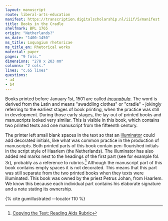```yaml
---
layout: manuscript
route: liberal-arts-education
manifest: https://transcription.digitalscholarship.nl/iiif/5/manifest
title: Books in the Cradle
shelfmark: BPL 1765
origin: "Netherlands?"
ms_date: "1400-1450"
ms_title: Loquagium rhetoricae
ms_title_en: Rhetorical works
material: paper
pages: "9 fols."
dimensions: "278 x 203 mm"
columns: "2 cols."
lines: "c.65 lines"
questions:
- a4
- b4
---
```


Books printed before January 1st, 1501 are called
[*incunabula*](https://en.wikipedia.org/wiki/Incunable). The word is
derived from the Latin and means "swaddling clothes" or "cradle" -
jokingly referring to the earliest stages of book printing, when the
practice was still in development. During those early stages, the
lay-out of printed books and manuscripts looked very similar. This is
visible in this book, which contains two printed texts and one
manuscript from the fifteenth century.

The printer left small blank spaces in the text so that an
[illuminator](https://en.wikipedia.org/wiki/Illuminated_manuscript)
could add decorated initials, like what was common practice in the
production of manuscripts. Both printed parts of this book contain
pen-flourished initials in the script style of Haarlem (the
Netherlands). The illuminator has also added red marks next to the
headings of the first part (see for example fol. 3r), probably as a
reference to rubrics.[^1] Although the manuscript part of this book
contains empty spaces it is not decorated. This means that this part was
still separate from the two printed books when they texts were
illuminated. This book was owned by the priest Petrus Johan, from
Haarlem. We know this because each individual part contains his
elaborate signature and a note stating its ownership.

[^1]: [Copying the Text: Reading Aids Rubric](/glossary/#)

{% cite gumillustrated --locator 110 %}